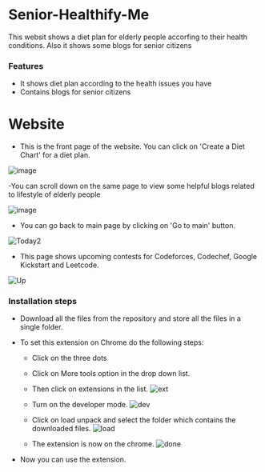 # Senior-Healthify-Me
This websit shows a diet plan for elderly people accorfing to their health conditions. 
Also it shows some blogs for senior citizens

### Features

- It shows diet plan according to the health issues you have
- Contains blogs for senior citizens

# Website

- This is the front page of the website. You can click on 'Create a Diet Chart' for a diet plan.

![image](https://user-images.githubusercontent.com/109656921/208291777-f7a3a453-a935-4e4a-9285-99e8da3c2d81.png)

-You can scroll down on the same page to view some helpful blogs related to lifestyle of elderly people

![image](https://user-images.githubusercontent.com/109656921/208291786-dc9a71da-047d-4066-8e0a-97c7f2384be0.png)

- You can go back to main page by clicking on 'Go to main' button.

![Today2](https://user-images.githubusercontent.com/109656921/179969451-1c46c832-9575-421c-9ec2-dd8041c04b34.jpeg)

- This page shows upcoming  contests for Codeforces, Codechef, Google Kickstart and Leetcode.

![Up](https://user-images.githubusercontent.com/109656921/179969855-ae296cd2-8dfb-47b9-b0a4-c0d2bff55fab.jpeg)



### Installation steps

- Download all the files from the repository and store all the files in a single folder.
- To set this extension on Chrome do the following steps:
	- Click on the three dots
	- Click on More tools option in the drop down list.
	- Then click on extensions in the list.
	![ext](https://user-images.githubusercontent.com/109656921/179971102-3ccd4db9-324e-4b7e-aca7-13680810d510.jpeg)

	- Turn on the developer mode.
	![dev](https://user-images.githubusercontent.com/109656921/179971489-3d90198f-9e16-41c5-a126-1fc81cb2598e.jpeg)

	- Click on load unpack and select the folder which contains the downloaded files.
	![load](https://user-images.githubusercontent.com/109656921/179971886-fdc880d8-70b2-4ab6-9993-debc9724571e.jpeg)

	- The extension is now on the chrome.
	![done](https://user-images.githubusercontent.com/109656921/179972334-5c154225-32c4-4928-90e8-2b0d3cb34568.jpeg)

- Now you can use the extension.
